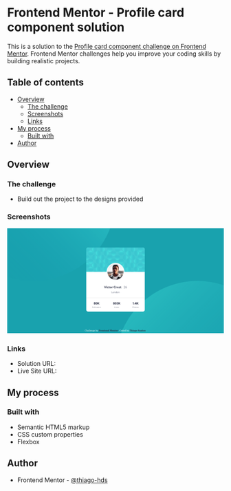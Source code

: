 # Frontend Mentor - Profile card component solution

This is a solution to the [Profile card component challenge on Frontend Mentor](https://www.frontendmentor.io/challenges/profile-card-component-cfArpWshJ). Frontend Mentor challenges help you improve your coding skills by building realistic projects.

## Table of contents

-   [Overview](#overview)
    -   [The challenge](#the-challenge)
    -   [Screenshots](#screenshots)
    -   [Links](#links)
-   [My process](#my-process)
    -   [Built with](#built-with)
-   [Author](#author)

## Overview

### The challenge

-   Build out the project to the designs provided

### Screenshots

<p align="center">
  <img src="./screenshots/screenshot.png">
</p>

### Links

-   Solution URL: []()
-   Live Site URL: []()

## My process

### Built with

-   Semantic HTML5 markup
-   CSS custom properties
-   Flexbox

## Author

-   Frontend Mentor - [@thiago-hds](https://www.frontendmentor.io/profile/thiago-hds)
